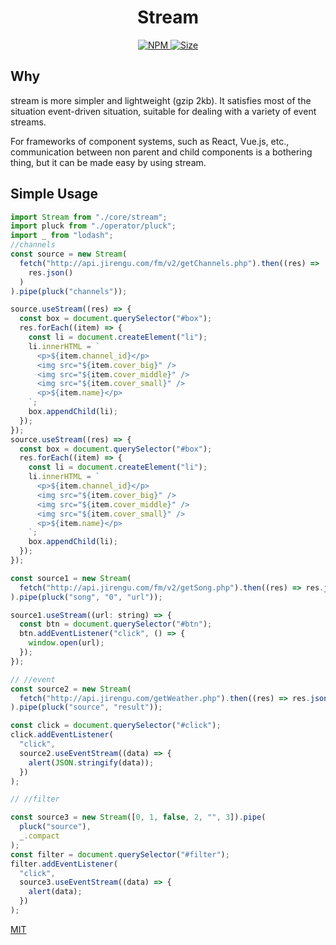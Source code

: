 <h1 align="center"> Stream </h1>

<p align="center">
  <a href="https://www.npmjs.org/package/stream">
    <img alt="NPM" src="http://img.shields.io/npm/v/stream" />
  </a>
  <a href="">
    <img alt="Size" src="https://img.shields.io/badge/size-6kb-green.svg" />
  </a>
</p>

## Why

stream is more simpler and lightweight (gzip 2kb). It satisfies most of the situation event-driven situation, suitable for dealing with a variety of event streams.

For frameworks of component systems, such as React, Vue.js, etc., communication between non parent and child components is a bothering thing, but it can be made easy by using stream.

## Simple Usage

```js
import Stream from "./core/stream";
import pluck from "./operator/pluck";
import _ from "lodash";
//channels
const source = new Stream(
  fetch("http://api.jirengu.com/fm/v2/getChannels.php").then((res) =>
    res.json()
  )
).pipe(pluck("channels"));

source.useStream((res) => {
  const box = document.querySelector("#box");
  res.forEach((item) => {
    const li = document.createElement("li");
    li.innerHTML = `
      <p>${item.channel_id}</p>
      <img src="${item.cover_big}" />
      <img src="${item.cover_middle}" />
      <img src="${item.cover_small}" />
      <p>${item.name}</p>
    `;
    box.appendChild(li);
  });
});
source.useStream((res) => {
  const box = document.querySelector("#box");
  res.forEach((item) => {
    const li = document.createElement("li");
    li.innerHTML = `
      <p>${item.channel_id}</p>
      <img src="${item.cover_big}" />
      <img src="${item.cover_middle}" />
      <img src="${item.cover_small}" />
      <p>${item.name}</p>
    `;
    box.appendChild(li);
  });
});

const source1 = new Stream(
  fetch("http://api.jirengu.com/fm/v2/getSong.php").then((res) => res.json())
).pipe(pluck("song", "0", "url"));

source1.useStream((url: string) => {
  const btn = document.querySelector("#btn");
  btn.addEventListener("click", () => {
    window.open(url);
  });
});

// //event
const source2 = new Stream(
  fetch("http://api.jirengu.com/getWeather.php").then((res) => res.json())
).pipe(pluck("source", "result"));

const click = document.querySelector("#click");
click.addEventListener(
  "click",
  source2.useEventStream((data) => {
    alert(JSON.stringify(data));
  })
);

// //filter

const source3 = new Stream([0, 1, false, 2, "", 3]).pipe(
  pluck("source"),
  _.compact
);
const filter = document.querySelector("#filter");
filter.addEventListener(
  "click",
  source3.useEventStream((data) => {
    alert(data);
  })
);
```

[MIT](./LICENSE)
